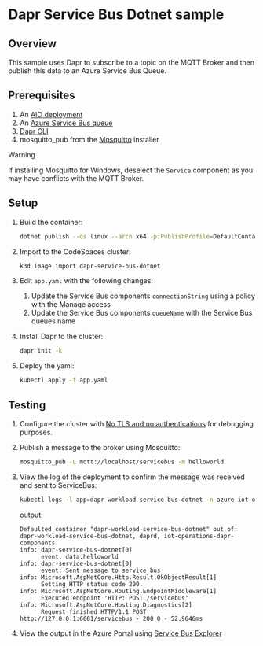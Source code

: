 # Dapr Service Bus Dotnet sample

## Overview

This sample uses Dapr to subscribe to a topic on the MQTT Broker and then publish this data to an Azure Service Bus Queue.

## Prerequisites

1. An [AIO deployment](https://learn.microsoft.com/azure/iot-operations/get-started/quickstart-deploy)
1. An [Azure Service Bus queue](https://learn.microsoft.com/en-us/azure/service-bus-messaging/service-bus-quickstart-portal)
1. [Dapr CLI](https://docs.dapr.io/getting-started/install-dapr-cli/)
1. mosquitto_pub from the [Mosquitto](https://mosquitto.org/download/) installer

> [!WARNING]
> If installing Mosquitto for Windows, deselect the `Service` component as you may have conflicts with the MQTT Broker.

## Setup

1. Build the container:

    ```bash
    dotnet publish --os linux --arch x64 -p:PublishProfile=DefaultContainer
    ```

1. Import to the CodeSpaces cluster:

    ```bash
    k3d image import dapr-service-bus-dotnet
    ```

1. Edit `app.yaml` with the following changes:

    1. Update the Service Bus components `connectionString` using a policy with the Manage access
    1. Update the Service Bus components `queueName` with the Service Bus queues name

1. Install Dapr to the cluster:

    ```bash
    dapr init -k
    ```

1. Deploy the yaml:

    ```bash
    kubectl apply -f app.yaml
    ```

## Testing

1. Configure the cluster with [No TLS and no authentications](https://learn.microsoft.com/azure/iot-operations/manage-mqtt-connectivity/howto-test-connection#no-tls-and-no-authentication) for debugging purposes.

1. Publish a message to the broker using Mosquitto:

    ```bash
    mosquitto_pub -L mqtt://localhost/servicebus -m helloworld
    ```

1. View the log of the deployment to confirm the message was received and sent to ServiceBus:

    ```bash
    kubectl logs -l app=dapr-workload-service-bus-dotnet -n azure-iot-operations
    ```

    output:

    ```output
    Defaulted container "dapr-workload-service-bus-dotnet" out of: dapr-workload-service-bus-dotnet, daprd, iot-operations-dapr-components
    info: dapr-service-bus-dotnet[0]
          event: data:helloworld
    info: dapr-service-bus-dotnet[0]
          event: Sent message to service bus
    info: Microsoft.AspNetCore.Http.Result.OkObjectResult[1]
          Setting HTTP status code 200.
    info: Microsoft.AspNetCore.Routing.EndpointMiddleware[1]
          Executed endpoint 'HTTP: POST /servicebus'
    info: Microsoft.AspNetCore.Hosting.Diagnostics[2]
          Request finished HTTP/1.1 POST http://127.0.0.1:6001/servicebus - 200 0 - 52.9646ms
    ```

1. View the output in the Azure Portal using [Service Bus Explorer](https://learn.microsoft.com/azure/service-bus-messaging/explorer)
